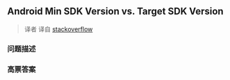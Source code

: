 ## Android Min SDK Version vs. Target SDK Version

> 译者 译自 [stackoverflow](http://stackoverflow.com/questions/4568267/android-min-sdk-version-vs-target-sdk-version) 

### 问题描述 

### 高票答案 

